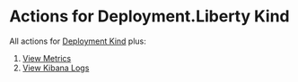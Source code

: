 # Actions for Deployment.Liberty Kind

All actions for [Deployment Kind](https://github.com/kappnav/README/blob/master/actions-deployment.md) plus: 

1. [View Metrics](https://github.com/kappnav/README/blob/master/liberty-action-view-metrics.md)
1. [View Kibana Logs](https://github.com/kappnav/README/blob/master/liberty-action-view-kibana-logs.md)
